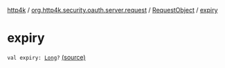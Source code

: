 [http4k](../../index.md) / [org.http4k.security.oauth.server.request](../index.md) / [RequestObject](index.md) / [expiry](./expiry.md)

# expiry

`val expiry: `[`Long`](https://kotlinlang.org/api/latest/jvm/stdlib/kotlin/-long/index.html)`?` [(source)](https://github.com/http4k/http4k/blob/master/http4k-security-oauth/src/main/kotlin/org/http4k/security/oauth/server/request/RequestObject.kt#L21)